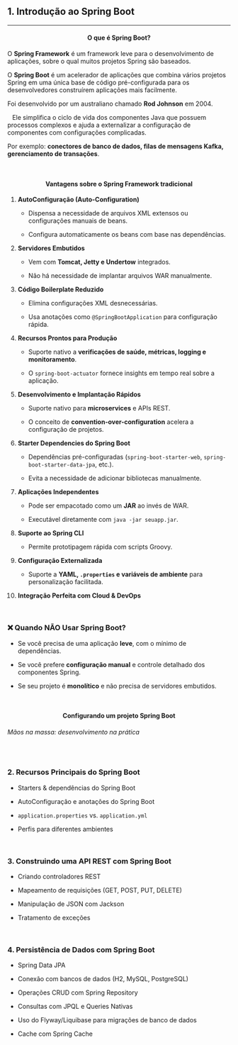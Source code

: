 ## 1. Introdução ao <strong>Spring Boot</strong>

---
#### <p style="text-align:center;">O que é Spring Boot?</p>

<div> O <strong>Spring Framework</strong> é um framework leve para o desenvolvimento de aplicações, sobre o qual muitos projetos Spring são baseados.

O <strong>Spring Boot</strong> é um acelerador de aplicações que combina vários projetos Spring em uma única base de código pré-configurada para os desenvolvedores construírem aplicações mais facilmente.

Foi desenvolvido por um australiano chamado <strong>Rod Johnson</strong> em 2004.

<div>&ensp; Ele simplifica o ciclo de vida dos componentes Java que possuem processos complexos e ajuda a externalizar a configuração de componentes com configurações complicadas.</div>

Por exemplo: <strong>conectores de banco de dados, filas de mensagens Kafka, gerenciamento de transações</strong>.

</div> <br>

#### <p style="text-align:center;">Vantagens sobre o Spring Framework tradicional</p>

1. **AutoConfiguração (Auto-Configuration)**
    
    - Dispensa a necessidade de arquivos XML extensos ou configurações manuais de beans.
        
    - Configura automaticamente os beans com base nas dependências.
        
2. **Servidores Embutidos**
    
    - Vem com **Tomcat, Jetty e Undertow** integrados.
        
    - Não há necessidade de implantar arquivos WAR manualmente.
        
3. **Código Boilerplate Reduzido**
    
    - Elimina configurações XML desnecessárias.
        
    - Usa anotações como `@SpringBootApplication` para configuração rápida.
        
4. **Recursos Prontos para Produção**
    
    - Suporte nativo a **verificações de saúde, métricas, logging e monitoramento**.
        
    - O `spring-boot-actuator` fornece insights em tempo real sobre a aplicação.
        
5. **Desenvolvimento e Implantação Rápidos**
    
    - Suporte nativo para **microservices** e APIs REST.
        
    - O conceito de **convention-over-configuration** acelera a configuração de projetos.
        
6. **Starter Dependencies do Spring Boot**
    
    - Dependências pré-configuradas (`spring-boot-starter-web`, `spring-boot-starter-data-jpa`, etc.).
        
    - Evita a necessidade de adicionar bibliotecas manualmente.
        
7. **Aplicações Independentes**
    
    - Pode ser empacotado como um **JAR** ao invés de WAR.
        
    - Executável diretamente com `java -jar seuapp.jar`.
        
8. **Suporte ao Spring CLI**
    
    - Permite prototipagem rápida com scripts Groovy.
        
9. **Configuração Externalizada**
    
    - Suporte a **YAML, `.properties` e variáveis de ambiente** para personalização facilitada.
        
10. **Integração Perfeita com Cloud & DevOps**
    
    <br>

### ❌ Quando **NÃO** Usar Spring Boot?

- Se você precisa de uma aplicação **leve**, com o mínimo de dependências.
    
- Se você prefere **configuração manual** e controle detalhado dos componentes Spring.
    
- Se seu projeto é **monolítico** e não precisa de servidores embutidos.
    

<br>

#### <p style="text-align:center;">Configurando um projeto Spring Boot</p>

###### _Mãos na massa: desenvolvimento na prática_

<br>

### 2. Recursos Principais do <strong>Spring Boot</strong>

- Starters & dependências do Spring Boot
    
- AutoConfiguração e anotações do Spring Boot
    
- `application.properties` vs. `application.yml`
    
- Perfis para diferentes ambientes
    

<br>

### 3. Construindo uma API REST com <strong>Spring Boot</strong>

- Criando controladores REST
    
- Mapeamento de requisições (GET, POST, PUT, DELETE)
    
- Manipulação de JSON com Jackson
    
- Tratamento de exceções
    

<br>

### 4. Persistência de Dados com <strong>Spring Boot</strong>

- Spring Data JPA
    
- Conexão com bancos de dados (H2, MySQL, PostgreSQL)
    
- Operações CRUD com Spring Repository
    
- Consultas com JPQL e Queries Nativas
    
- Uso do Flyway/Liquibase para migrações de banco de dados
    
- Cache com Spring Cache